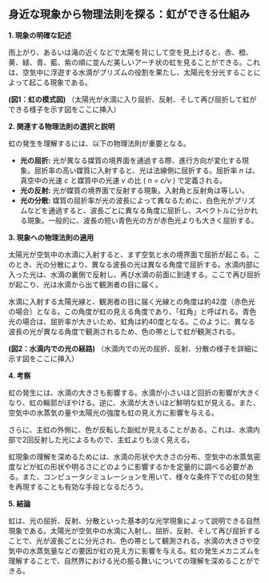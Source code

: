 ## 身近な現象から物理法則を探る：虹ができる仕組み

**1. 現象の明確な記述**

雨上がり、あるいは滝の近くなどで太陽を背にして空を見上げると、赤、橙、黄、緑、青、藍、紫の順に並んだ美しいアーチ状の虹を見ることができる。これは、空気中に浮遊する水滴がプリズムの役割を果たし、太陽光を分光することによって起こる現象である。

**(図1：虹の模式図)**
（太陽光が水滴に入り屈折、反射、そして再び屈折して虹ができる様子を示す図をここに挿入）


**2. 関連する物理法則の選択と説明**

虹の発生を理解するには、以下の物理法則が重要となる。

* **光の屈折:** 光が異なる媒質の境界面を通過する際、進行方向が変化する現象。屈折率の高い媒質に入射すると、光は法線側に屈折する。屈折率 *n* は、真空中の光速 *c* と媒質中の光速 *v* の比 ( *n = c/v* ) で定義される。
* **光の反射:** 光が媒質の境界面で反射する現象。入射角と反射角は等しい。
* **光の分散:** 媒質の屈折率が光の波長によって異なるために、白色光がプリズムなどを通過すると、波長ごとに異なる角度に屈折し、スペクトルに分かれる現象。一般的に、波長の短い青色光の方が赤色光よりも大きく屈折する。


**3. 現象への物理法則の適用**

太陽光が空気中の水滴に入射すると、まず空気と水の境界面で屈折が起こる。このとき、光の分散により、異なる波長の光は異なる角度で屈折する。水滴内部に入った光は、水滴の裏側で反射し、再び水滴の前面に到達する。ここで再び屈折が起こり、光は水滴から出て観測者の目に届く。

水滴に入射する太陽光線と、観測者の目に届く光線との角度は約42度（赤色光の場合）となる。この角度が虹の見える角度であり、「虹角」と呼ばれる。青色光の場合は、屈折率が大きいため、虹角は約40度となる。このように、異なる波長の光が異なる角度で観測されるため、色の帯として虹が観測される。

**(図2：水滴内での光の経路)**
（水滴内での光の屈折、反射、分散の様子を詳細に示す図をここに挿入）


**4. 考察**

虹の発生には、水滴の大きさも影響する。水滴が小さいほど回折の影響が大きくなり、虹の輪郭がぼやける。逆に、水滴が大きいほど鮮明な虹が見える。また、空気中の水蒸気の量や太陽光の強度も虹の見え方に影響を与える。

さらに、主虹の外側に、色が反転した副虹が見えることがある。これは、水滴内部で2回反射した光によるもので、主虹よりも淡く見える。

虹現象の理解を深めるためには、水滴の形状や大きさの分布、空気中の水蒸気密度などが虹の形状や明るさにどのように影響するかを定量的に調べる必要がある。また、コンピュータシミュレーションを用いて、様々な条件下での虹の発生を再現することも有効な手段となるだろう。


**5. 結論**

虹は、光の屈折、反射、分散といった基本的な光学現象によって説明できる自然現象である。太陽光が空気中の水滴に入射し、屈折、反射、そして再び屈折することで、光が波長ごとに分光され、色の帯として観測される。水滴の大きさや空気中の水蒸気量などの要因が虹の見え方に影響を与える。虹の発生メカニズムを理解することで、自然界における光の振る舞いについての理解を深めることができる。
